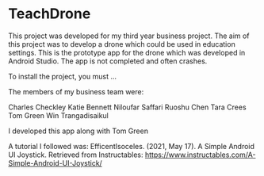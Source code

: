 # TeachDrone

This project was developed for my third year business project. The aim of this project was to develop a drone which could be used in education settings. This is the prototype app for the drone which was developed in Android Studio. The app is not completed and often crashes.

To install the project, you must ...

The members of my business team were:

Charles Checkley
Katie Bennett
Niloufar Saffari
Ruoshu Chen
Tara Crees
Tom Green
Win Trangadisaikul

I developed this app along with Tom Green 

A tutorial I followed was:
EfficentIsoceles. (2021, May 17). A Simple Android UI Joystick. Retrieved from Instructables:
https://www.instructables.com/A-Simple-Android-UI-Joystick/
